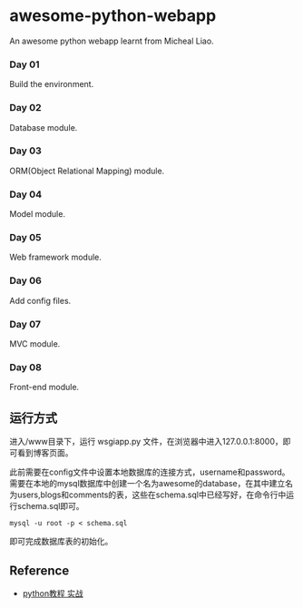 # awesome-python-webapp

An awesome python webapp learnt from Micheal Liao.

### Day 01

Build the environment.

### Day 02

Database module.

### Day 03

ORM(Object Relational Mapping) module.

### Day 04

Model module.

### Day 05

Web framework module.

### Day 06

Add config files.

### Day 07

MVC module.

### Day 08

Front-end module.

## 运行方式

进入/www目录下，运行 wsgiapp.py 文件，在浏览器中进入127.0.0.1:8000，即可看到博客页面。

此前需要在config文件中设置本地数据库的连接方式，username和password。需要在本地的mysql数据库中创建一个名为awesome的database，在其中建立名为users,blogs和comments的表，这些在schema.sql中已经写好，在命令行中运行schema.sql即可。
```
mysql -u root -p < schema.sql
```
即可完成数据库表的初始化。

## Reference

* [python教程 实战](http://www.liaoxuefeng.com/wiki/001374738125095c955c1e6d8bb493182103fac9270762a000/0013976177048818eb4187c05a84f9280169d58e22afa09000)
